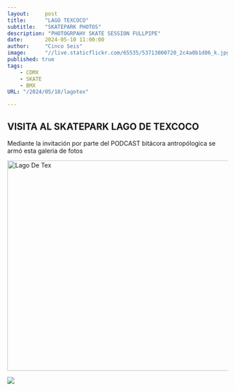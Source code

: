 ```yaml
---
layout:     post
title:      "LAGO TEXCOCO"
subtitle:   "SKATEPARK PHOTOS"
description: "PHOTOGRPAHY SKATE SESSION FULLPIPE"
date:       2024-05-10 11:00:00
author:     "Cinco Seis"
image:      "//live.staticflickr.com/65535/53713000720_2c4a0b1d06_k.jpg"
published: true
tags:
    - CDMX
    - SKATE
    - BMX
URL: "/2024/05/10/lagotex"

---
```

## VISITA AL SKATEPARK LAGO DE TEXCOCO

  Mediante la invitación por parte del PODCAST bitácora antropólogica se armó esta galeria de fotos 



<a data-flickr-embed="true" href="https://www.flickr.com/photos/94024100@N03/albums/72177720316865009" title="Lago De Tex"><img src="https://live.staticflickr.com/65535/53712782283_14929969a0_z.jpg" width="640" height="480" alt="Lago De Tex"/></a><script async src="//embedr.flickr.com/assets/client-code.js" charset="utf-8"></script>
  
<img src="//live.staticflickr.com/65535/53713000720_2c4a0b1d06_k.jpg" class="zoom-large">

